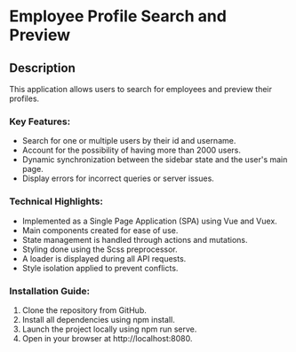# Employee Profile Search and Preview

## Description

This application allows users to search for employees and preview their profiles.


### Key Features:

* Search for one or multiple users by their id and username.
* Account for the possibility of having more than 2000 users.
* Dynamic synchronization between the sidebar state and the user's main page.
* Display errors for incorrect queries or server issues.


### Technical Highlights:

* Implemented as a Single Page Application (SPA) using Vue and Vuex.
* Main components created for ease of use.
* State management is handled through actions and mutations.
* Styling done using the Scss preprocessor.
* A loader is displayed during all API requests.
* Style isolation applied to prevent conflicts.


### Installation Guide:

1. Clone the repository from GitHub.
2. Install all dependencies using npm install.
3. Launch the project locally using npm run serve.
4. Open in your browser at http://localhost:8080.
